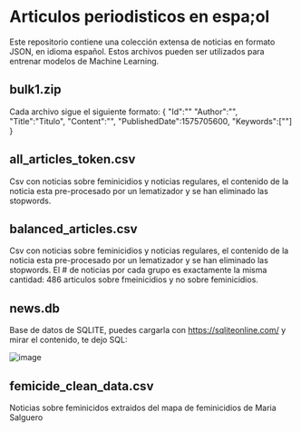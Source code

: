 # Articulos periodisticos en espa;ol
Este repositorio contiene una colección extensa de noticias en formato JSON, en idioma español. Estos archivos pueden ser utilizados para entrenar modelos de Machine Learning.

## bulk1.zip
Cada archivo sigue el siguiente formato:
{
"Id":""
"Author":"",
"Title":"Titulo",
"Content":"",
"PublishedDate":1575705600,
"Keywords":[""]
}

## all_articles_token.csv
Csv con noticias sobre feminicidios y noticias regulares, el contenido de la noticia esta pre-procesado por un lematizador y se han eliminado las stopwords.

## balanced_articles.csv
Csv con noticias sobre feminicidios y noticias regulares, el contenido de la noticia esta pre-procesado por un lematizador y se han eliminado las stopwords. El # de noticias por cada grupo es exactamente la misma cantidad:
486 articulos sobre fmeinicidios y no sobre feminicidios.

## news.db
Base de datos de SQLITE, puedes cargarla con https://sqliteonline.com/ y mirar el contenido, te dejo SQL:

![image](https://github.com/user-attachments/assets/401192e6-fe06-4596-94b7-005dfd23f1bb)


## femicide_clean_data.csv

Noticias sobre feminicidos extraidos del mapa de feminicidios de Maria Salguero
